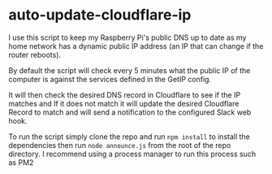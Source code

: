 # auto-update-cloudflare-ip

I use this script to keep my Raspberry Pi's public DNS up to date as my home network has a dynamic public IP address (an IP that can change if the router reboots).

By default the script will check every 5 minutes what the public IP of the computer is against the services defined in the GetIP config. 

It will then check the desired DNS record in Cloudflare to see if the IP matches and If it does not match it will update the desired Cloudflare Record to match and will send a notification to the configured Slack web hook.

To run the script simply clone the repo and run `npm install` to install the dependencies then run `node announce.js` from the root of the repo directory. I recommend using a process manager to run this process such as PM2

